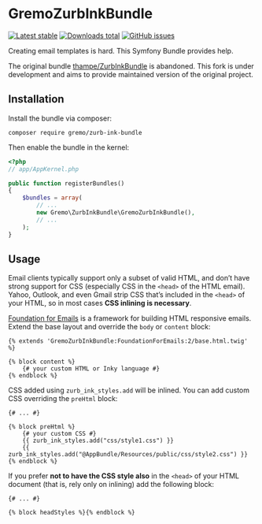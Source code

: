 # GremoZurbInkBundle
[![Latest stable](https://img.shields.io/packagist/v/gremo/zurb-ink-bundle.svg?style=flat-square)](https://packagist.org/packages/gremo/zurb-ink-bundle) [![Downloads total](https://img.shields.io/packagist/dt/gremo/zurb-ink-bundle.svg?style=flat-square)](https://packagist.org/packages/gremo/zurb-ink-bundle) [![GitHub issues](https://img.shields.io/github/issues/gremo/ZurbInkBundle.svg?style=flat-square)](https://github.com/gremo/ZurbInkBundle/issues)

Creating email templates is hard. This Symfony Bundle provides help.

The original bundle [thampe/ZurbInkBundle](https://github.com/thampe/ZurbInkBundle) is abandoned. This fork is under development and aims to provide maintained version of the original project.

## Installation
Install the bundle via composer:

```
composer require gremo/zurb-ink-bundle
```

Then enable the bundle in the kernel:

```php
<?php
// app/AppKernel.php

public function registerBundles()
{
    $bundles = array(
        // ...
        new Gremo\ZurbInkBundle\GremoZurbInkBundle(),
        // ...
    );
}
```

## Usage

Email clients typically support only a subset of valid HTML, and don’t have strong support for CSS (especially CSS in the `<head>` of the HTML email). Yahoo, Outlook, and even Gmail strip CSS that’s included in the `<head>` of your HTML, so in most cases **CSS inlining is necessary**.

[Foundation for Emails](https://foundation.zurb.com/emails/email-templates.html) is a framework for building HTML responsive emails. Extend the base layout and override the `body` or `content` block:

```
{% extends 'GremoZurbInkBundle:FoundationForEmails:2/base.html.twig' %}

{% block content %}
    {# your custom HTML or Inky language #}
{% endblock %}
```

CSS added using `zurb_ink_styles.add` will be inlined. You can add custom CSS overriding the `preHtml` block:

```
{# ... #}

{% block preHtml %}
    {# your custom CSS #}
    {{ zurb_ink_styles.add("css/style1.css") }}
    {{ zurb_ink_styles.add("@AppBundle/Resources/public/css/style2.css") }}
{% endblock %}
```

If you prefer **not to have the CSS style also** in the `<head>` of your HTML document (that is, rely only on inlining) add the following block:

```
{# ... #}

{% block headStyles %}{% endblock %}
```
